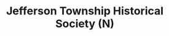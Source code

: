 ---
layout: repo
title: "Jefferson Township Historical Society (N)"
id: 12564
permalink: repos/12564/
---